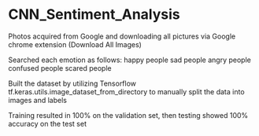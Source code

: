 # CNN_Sentiment_Analysis
Photos acquired from Google and downloading all pictures via Google chrome extension (Download All Images)

Searched each emotion as follows:
happy people
sad people 
angry people
confused people
scared people

Built the dataset by utilizing Tensorflow tf.keras.utils.image_dataset_from_directory to manually split the data into images and labels

Training resulted in 100% on the validation set, then testing showed 100% accuracy on the test set
